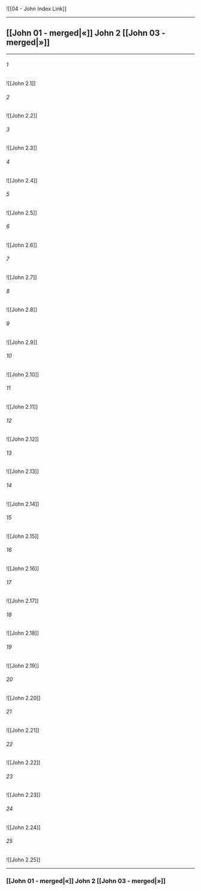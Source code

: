 ![[04 - John Index Link]]

---
##  [[John 01 - merged|«]] John 2 [[John 03 - merged|»]]

---

###### 1
![[John 2.1]] 

###### 2
![[John 2.2]] 

###### 3
![[John 2.3]] 

###### 4
![[John 2.4]]

###### 5 
![[John 2.5]] 

###### 6
![[John 2.6]] 

###### 7
![[John 2.7]] 

###### 8
![[John 2.8]] 

###### 9
![[John 2.9]] 

###### 10
![[John 2.10]] 

###### 11
![[John 2.11]] 

###### 12
![[John 2.12]]

###### 13
![[John 2.13]] 

###### 14
![[John 2.14]] 

###### 15
![[John 2.15]]

###### 16
![[John 2.16]] 

###### 17
![[John 2.17]]

###### 18
![[John 2.18]] 

###### 19
![[John 2.19]] 

###### 20
![[John 2.20]]

###### 21
![[John 2.21]] 

###### 22
![[John 2.22]] 

###### 23
![[John 2.23]]

###### 24
![[John 2.24]] 

###### 25
![[John 2.25]]


---
###  [[John 01 - merged|«]] John 2 [[John 03 - merged|»]]